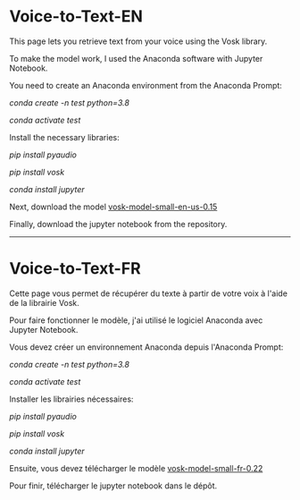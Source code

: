 # Voice-to-Text-EN

This page lets you retrieve text from your voice using the Vosk library.

To make the model work, I used the Anaconda software with Jupyter Notebook.

You need to create an Anaconda environment from the Anaconda Prompt:

*conda create -n test python=3.8*

*conda activate test*


Install the necessary libraries:


*pip install pyaudio*

*pip install vosk*

*conda install jupyter*


Next, download the model [vosk-model-small-en-us-0.15](https://alphacephei.com/vosk/models)


Finally, download the jupyter notebook from the repository.

---


# Voice-to-Text-FR

Cette page vous permet de récupérer du texte à partir de votre voix à l'aide de la librairie Vosk.

Pour faire fonctionner le modèle, j'ai utilisé le logiciel Anaconda avec Jupyter Notebook.

Vous devez créer un environnement Anaconda depuis l'Anaconda Prompt:

*conda create -n test python=3.8*

*conda activate test*


Installer les librairies nécessaires:


*pip install pyaudio*

*pip install vosk*

*conda install jupyter*


Ensuite, vous devez télécharger le modèle [vosk-model-small-fr-0.22](https://alphacephei.com/vosk/models)


Pour finir, télécharger le jupyter notebook dans le dépôt.




